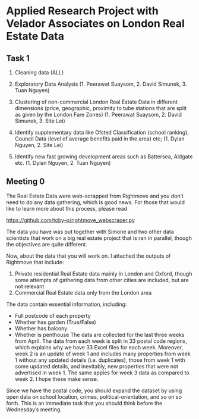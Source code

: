 # Applied Research Project with Velador Associates on London Real Estate Data
## Task 1
1. Cleaning data (ALL)

2. Exploratory Data Analysis (1. Peerawat Suaysom, 2. David Simunek, 3. Tuan Nguyen)

3. Clustering of non-commercial London Real Estate Data in different dimensions (price, geographic, proximity to tube stations that are split as given by the London Fare Zones) (1. Peerawat Suaysom, 2. David Simunek, 3. Site Lei)

4. Identify supplementary data like Ofsted Classification (school ranking), Council Data (level of average benefits paid in the area) etc; (1. Dylan Nguyen, 2. Site Lei)

5. Identify new fast growing development areas such as Battersea, Aldgate etc. (1. Dylan Nguyen, 2. Tuan Nguyen)
## Meeting 0
The Real Estate Data were web-scrapped from Rightmove and you don’t need to do any data gathering, which is good news. For those that would like to learn more about this process, please read

https://github.com/toby-p/rightmove_webscraper.py

The data you have was put together with Simone and two other data scientists that work on a big real estate project that is ran in parallel, though the objectives are quite different.

Now, about the data that you will work on. I attached the outputs of Rightmove that include:

1. Private residential Real Estate data mainly in London and Oxford, though some attempts of gathering data from other cities are included, but are not relevant
2. Commercial Real Estate data only from the London area

The data contain essential information, including:
 - Full postcode of each property
 - Whether has garden (True/False)
 - Whether has balcony
 - Whether is penthouse
The data are collected for the last three weeks from April. The data from each week is split in 33 postal code regions, which explains why we have 33 Excel files for each week. Moreover, week 2 is an update of week 1 and includes many properties from week 1 without any updated details (i.e. duplicates), those from week 1 with some updated details, and inevitably, new properties that were not advertised in week 1. The same apples for week 3 data as compared to week 2. I hope these make sense.

Since we have the postal code, you should expand the dataset by using open data on school location, crimes, political-orientation, and so on so forth. This is an immediate task that you should think before the Wednesday’s meeting.
